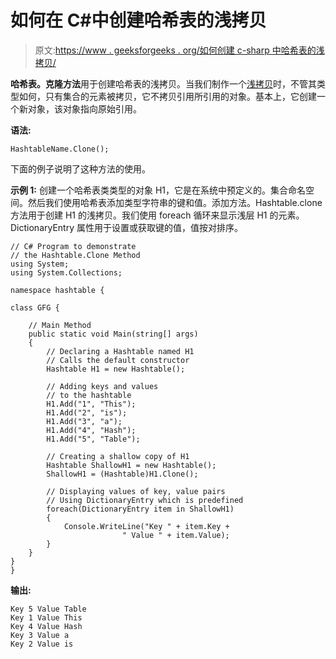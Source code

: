 # 如何在 C#中创建哈希表的浅拷贝

> 原文:[https://www . geeksforgeeks . org/如何创建 c-sharp 中哈希表的浅拷贝/](https://www.geeksforgeeks.org/how-to-create-a-shallow-copy-of-hashtable-in-c-sharp/)

**哈希表。克隆方法**用于创建哈希表的浅拷贝。当我们制作一个[浅拷贝](https://www.geeksforgeeks.org/shallow-copy-and-deep-copy-in-c-sharp/)时，不管其类型如何，只有集合的元素被拷贝，它不拷贝引用所引用的对象。基本上，它创建一个新对象，该对象指向原始引用。

**语法:**

```
HashtableName.Clone();
```

下面的例子说明了这种方法的使用。

**示例 1:** 创建一个哈希表类类型的对象 H1，它是在系统中预定义的。集合命名空间。然后我们使用哈希表添加类型字符串的键和值。添加方法。Hashtable.clone 方法用于创建 H1 的浅拷贝。我们使用 foreach 循环来显示浅层 H1 的元素。DictionaryEntry 属性用于设置或获取键的值，值按对排序。

```
// C# Program to demonstrate
// the Hashtable.Clone Method
using System;
using System.Collections;

namespace hashtable {

class GFG {

    // Main Method
    public static void Main(string[] args)
    {
        // Declaring a Hashtable named H1
        // Calls the default constructor
        Hashtable H1 = new Hashtable();

        // Adding keys and values
        // to the hashtable
        H1.Add("1", "This");
        H1.Add("2", "is");
        H1.Add("3", "a");
        H1.Add("4", "Hash");
        H1.Add("5", "Table");

        // Creating a shallow copy of H1
        Hashtable ShallowH1 = new Hashtable();
        ShallowH1 = (Hashtable)H1.Clone();

        // Displaying values of key, value pairs
        // Using DictionaryEntry which is predefined
        foreach(DictionaryEntry item in ShallowH1)
        {
            Console.WriteLine("Key " + item.Key + 
                         " Value " + item.Value);
        }
    }
}
}
```

**输出:**

```
Key 5 Value Table
Key 1 Value This
Key 4 Value Hash
Key 3 Value a
Key 2 Value is

```